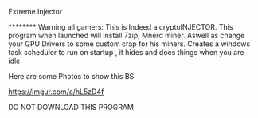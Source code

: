 Extreme Injector



******** Warning all gamers: This is Indeed a cryptoINJECTOR. This program when launched will install 7zip, Mnerd miner. Aswell as change your GPU Drivers to some custom crap for his miners. Creates a windows task scheduler to run on startup , it hides and does things when you are idle.

Here are some Photos to show this BS

https://imgur.com/a/hL5zD4f

DO NOT DOWNLOAD THIS PROGRAM 
